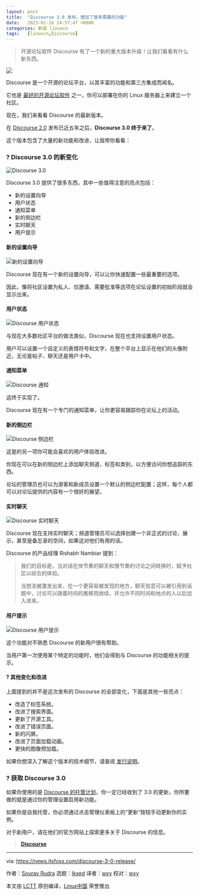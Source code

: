 ```yaml
---
layout: post
title:	"Discourse 3.0 发布，增加了很多需要的功能"
date:	2023-01-16 14:57:47 +0800 
categories:	新闻 linuxcn 
tags:	[linuxcn,Discourse]
---
```




> 
> 开源论坛软件 Discourse 有了一个新的重大版本升级！让我们看看有什么新东西。
> 
> 
> 


![](/Asserts/Images/album/202301/16/145747qz590zz1n0ztinli.png)


Discourse 是一个开源的论坛平台，以其丰富的功能和第三方集成而闻名。


它也是 [最好的开源论坛软件](https://itsfoss.com/open-source-forum-software/) 之一，你可以部署在你的 Linux 服务器上来建立一个社区。


现在，我们来看看 Discourse 的最新版本。


在 [Discourse 2.0](https://blog.discourse.org/2018/05/discourse-2-0-released/) 发布已近五年之后，**Discourse 3.0 终于来了**。


这个版本包含了大量的新功能和改进，让我带你看看：


### ? Discourse 3.0 的新变化


![Discourse 3.0](/Asserts/Images/album/202301/16/145748tw4q8yql844is8e8.jpg)


Discourse 3.0 提供了很多东西，其中一些值得注意的亮点包括：


* 新的设置向导
* 用户状态
* 通知菜单
* 新的侧边栏
* 实时聊天
* 用户提示


#### 新的设置向导


![新的设置向导](/Asserts/Images/album/202301/16/145749i3jn6a39ifp3ziz6.png)


Discourse 现在有一个新的设置向导，可以让你快速配置一些最重要的选项。


因此，像将社区设置为私人、仅邀请、需要批准等选项在论坛设置的初始阶段就会显示出来。


#### 用户状态


![Discourse 用户状态](/Asserts/Images/album/202301/16/145749ohw36vmvhhhvmxhz.jpg)


与现在大多数社区平台的做法类似，Discourse 现在也支持设置用户状态。


用户可以设置一个自定义的表情符号和文字，在整个平台上显示在他们的头像附近，无论是帖子、聊天还是用户卡中。


#### 通知菜单


![Discourse 通知](/Asserts/Images/album/202301/16/145750qnawnttxwpruxu9x.jpg)


这终于实现了。


Discourse 现在有一个专门的通知菜单，让你更容易跟踪你在论坛上的活动。


#### 新的侧边栏


![Discourse 侧边栏](/Asserts/Images/album/202301/16/145750a6uint5miaur6sn9.jpg)


这是的另一项你可能会喜欢的用户体验改进。


你现在可以在新的侧边栏上添加聊天频道、标签和类别，以方便访问你想追踪的东西。


论坛的管理员也可以为游客和新成员设置一个默认的侧边栏配置；这样，每个人都可以对论坛提供的内容有一个很好的展望。


#### 实时聊天


![Discourse 实时聊天](/Asserts/Images/album/202301/16/145750z9cgopv6a9ck9k3p.jpg)


Discourse 现在支持实时聊天；频道管理员可以选择创建一个非正式的讨论、展示，甚至是备忘录的空间，如果这对他们有用的话。


Discourse 的产品经理 Rishabh Nambiar 提到：



> 
> 我们的目标是，当对话在快节奏的聊天和慢节奏的讨论之间转换时，赋予社区以综合的体验。
> 
> 
> 当想法被激发出来，在一个更容易被发现的地方，聊天信息可以被引用到话题中，讨论可以随着时间的推移而继续，并允许不同时间和地点的人以后加入进来。
> 
> 
> 


#### 用户提示


![Discourse 用户提示](/Asserts/Images/album/202301/16/145751g482a2s1suui4grs.jpg)


这个功能对不熟悉 Discourse 的新用户很有帮助。


当用户第一次使用某个特定的功能时，他们会得到与 Discourse 的功能相关的提示。


#### ?️ 其他变化和改进


上面提到的并不是这次发布的 Discourse 的全部变化，下面是其他一些亮点：


* 改造了标签系统。
* 改进了搜索界面。
* 更新了开源工具。
* 改进了错误页面。
* 新的闪屏。
* 改进了页面加载动画。
* 更快的图像预加载。


如果你想深入了解这个版本的技术细节，请查阅 [发行说明](https://meta.discourse.org/t/discourse-version-3-0/)。


### ? 获取 Discourse 3.0


如果你使用的是 [Discourse 的托管计划](https://www.discourse.org/pricing)，你一定已经收到了 3.0 的更新，你所要做的就是通过你的管理设置启用新功能。


如果你是自我托管，你必须通过点击管理仪表板上的“更新”按钮手动更新你的实例。


对于新用户，请在他们的官方网站上探索更多关于 Discourse 的信息。



> 
> **[Discourse](https://www.discourse.org)**
> 
> 
> 




---


via: <https://news.itsfoss.com/discourse-3-0-release/>


作者：[Sourav Rudra](https://news.itsfoss.com/author/sourav/) 选题：[lkxed](https://github.com/lkxed) 译者：[wxy](https://github.com/wxy) 校对：[wxy](https://github.com/wxy)


本文由 [LCTT](https://github.com/LCTT/TranslateProject) 原创编译，[Linux中国](https://linux.cn/) 荣誉推出
